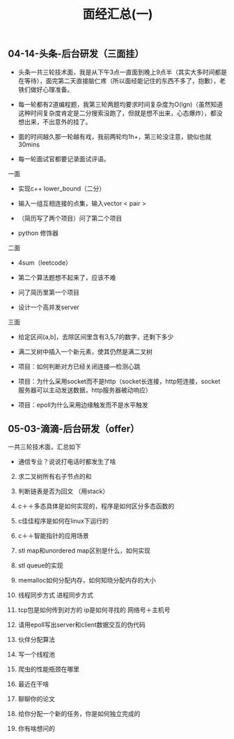 ﻿---
layout: post
title: "面经汇总(一)"
tags: [面经]
category: testing
---

## 04-14-头条-后台研发（三面挂）

- 头条一共三轮技术面，我是从下午3点一直面到晚上9点半（其实大多时间都是在等待），面完第二天直接脑仁疼（所以面经能记住的东西不多了，抱歉），老铁们做好心理准备。

- 每一轮都有2道编程题，我第三轮两题均要求时间复杂度为O(lgn)（虽然知道这种时间复杂度肯定是二分搜索没跑了，但就是想不出来，心态爆炸），都没想出来，不出意外的挂了。

- 面的时间越久那一轮越有戏，我前两轮均1h+，第三轮没注意，貌似也就30mins

- 每一轮面试官都要记录面试评语。

一面

- 实现c++ lower_bound（二分）

- 输入一组互相连接的点集，输入vector < pair >
- （简历写了两个项目）问了第二个项目
- python 修饰器

二面

- 4sum（leetcode）

- 第二个算法题想不起来了，应该不难

- 问了简历里第一个项目

- 设计一个高并发server

三面

- 给定区间(a,b]，去除区间里含有3,5,7的数字，还剩下多少

- 满二叉树中插入一个新元素，使其仍然是满二叉树

- 项目：如何判断对方已经关闭连接—检测心跳

- 项目：为什么采用socket而不是http（socket长连接，http短连接，socket 服务器可以主动发送数据，http服务器被动响应）

- 项目：epoll为什么采用边缘触发而不是水平触发

## 05-03-滴滴-后台研发（offer）

一共三轮技术面，汇总如下

+ 通信专业？说说打电话时都发生了啥
  
2. 求二叉树所有右子节点的和  

3. 判断链表是否为回文 （用stack）

4. c＋＋多态具体是如何实现的，程序是如何区分多态函数的  

5. c佳佳程序是如何在linux下运行的  

6. c＋＋智能指针的应用场景  

7. stl map和unordered map区别是什么，如何实现  

8. stl queue的实现  

9. memalloc如何分配内存，如何知晓分配内存的大小  

10. 线程同步方式 进程同步方式  

11. tcp包是如何传到对方的 ip是如何寻找的 网络号＋主机号  

12. 请用epoll写出server和client数据交互的伪代码  

13. 伙伴分配算法  

14. 写一个线程池  

15. 爬虫的性能瓶颈在哪里  

16. 最近在干啥  

17. 聊聊你的论文  

18. 给你分配一个新的任务，你是如何独立完成的  

19. 你有啥想问的  
